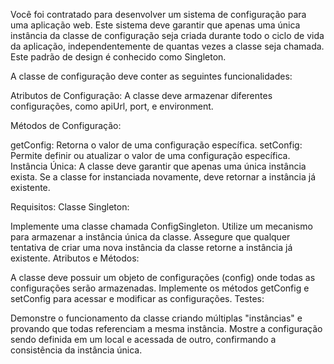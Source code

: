 Você foi contratado para desenvolver um sistema de configuração para uma aplicação web. Este sistema deve garantir que apenas uma única instância da classe de configuração seja criada durante todo o ciclo de vida da aplicação, independentemente de quantas vezes a classe seja chamada. Este padrão de design é conhecido como Singleton.

A classe de configuração deve conter as seguintes funcionalidades:

Atributos de Configuração: A classe deve armazenar diferentes configurações, como apiUrl, port, e environment.

Métodos de Configuração:

getConfig: Retorna o valor de uma configuração específica.
setConfig: Permite definir ou atualizar o valor de uma configuração específica.
Instância Única: A classe deve garantir que apenas uma única instância exista. Se a classe for instanciada novamente, deve retornar a instância já existente.

Requisitos:
Classe Singleton:

Implemente uma classe chamada ConfigSingleton.
Utilize um mecanismo para armazenar a instância única da classe.
Assegure que qualquer tentativa de criar uma nova instância da classe retorne a instância já existente.
Atributos e Métodos:

A classe deve possuir um objeto de configurações (config) onde todas as configurações serão armazenadas.
Implemente os métodos getConfig e setConfig para acessar e modificar as configurações.
Testes:

Demonstre o funcionamento da classe criando múltiplas "instâncias" e provando que todas referenciam a mesma instância.
Mostre a configuração sendo definida em um local e acessada de outro, confirmando a consistência da instância única.
